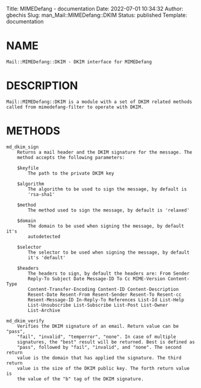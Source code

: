 Title: MIMEDefang - documentation
Date: 2022-07-01 10:34:32
Author: gbechis
Slug: man_Mail::MIMEDefang::DKIM
Status: published
Template: documentation

# NAME
    Mail::MIMEDefang::DKIM - DKIM interface for MIMEDefang

# DESCRIPTION
    Mail::MIMEDefang::DKIM is a module with a set of DKIM related methods
    called from mimedefang-filter to operate with DKIM.

# METHODS
    md_dkim_sign
        Returns a mail header and the DKIM signature for the message. The
        method accepts the following parameters:

        $keyfile
            The path to the private DKIM key

        $algorithm
            The algorithm to be used to sign the message, by default is
            'rsa-sha1'

        $method
            The method used to sign the message, by default is 'relaxed'

        $domain
            The domain to be used when signing the message, by default it's
            autodetected

        $selector
            The selector to be used when signing the message, by default
            it's 'default'

        $headers
            The headers to sign, by default the headers are: From Sender
            Reply-To Subject Date Message-ID To Cc MIME-Version Content-Type
            Content-Transfer-Encoding Content-ID Content-Description
            Resent-Date Resent-From Resent-Sender Resent-To Resent-cc
            Resent-Message-ID In-Reply-To References List-Id List-Help
            List-Unsubscribe List-Subscribe List-Post List-Owner
            List-Archive

    md_dkim_verify
        Verifies the DKIM signature of an email. Return value can be "pass",
        "fail", "invalid", "temperror", "none". In case of multiple
        signatures, the "best" result will be returned. Best is defined as
        "pass", followed by "fail", "invalid", and "none". The second return
        value is the domain that has applied the signature. The third return
        value is the size of the DKIM public key. The forth return value is
        the value of the "b" tag of the DKIM signature.
